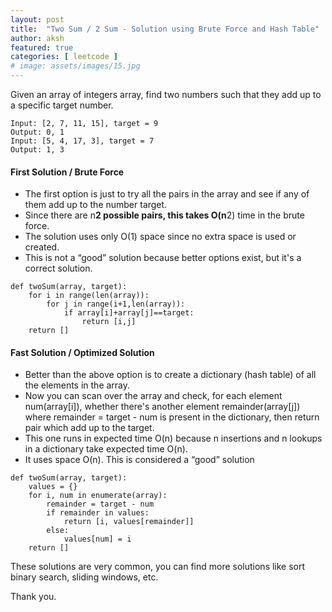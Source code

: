```yaml
---
layout: post
title:  "Two Sum / 2 Sum - Solution using Brute Force and Hash Table"
author: aksh
featured: true
categories: [ leetcode ]
# image: assets/images/15.jpg
---
```

Given an array of integers array, find two numbers such that they add up to a specific target number. 
```
Input: [2, 7, 11, 15], target = 9
Output: 0, 1
Input: [5, 4, 17, 3], target = 7
Output: 1, 3
```
#### First Solution / Brute Force

- The first option is just to try all the pairs in the array and see if any of them add up to the number target.
- Since there are n**2 possible pairs, this takes O(n**2) time in the brute force.
- The solution uses only O(1) space since no extra space is used or created.
- This is not a “good” solution because better options exist, but it's a correct solution.

```
def twoSum(array, target): 
    for i in range(len(array)):
        for j in range(i+1,len(array)):
            if array[i]+array[j]==target:
                return [i,j] 
    return []
```
#### Fast Solution / Optimized Solution
- Better than the above option is to create a dictionary (hash table) of all the elements in the array.
- Now you can scan over the array and check, for each element num(array[i]), whether there's another element remainder(array[j]) where remainder = target - num is present in the dictionary, then return pair which add up to the target.
- This one runs in expected time O(n) because n insertions and n lookups in a dictionary take expected time O(n).
- It uses space O(n). This is considered a “good” solution

```
def twoSum(array, target):
    values = {}
    for i, num in enumerate(array):
        remainder = target - num 
        if remainder in values: 
            return [i, values[remainder]] 
        else: 
            values[num] = i 
    return []
```
These solutions are very common, you can find more solutions like sort binary search, sliding windows, etc.

Thank you.